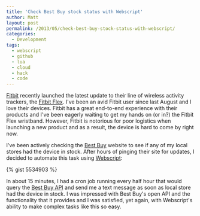 ```yaml
---
title: 'Check Best Buy stock status with Webscript'
author: Matt
layout: post
permalink: /2013/05/check-best-buy-stock-status-with-webscript/
categories:
  - Development
tags:
  - webscript
  - github
  - lua
  - cloud
  - hack
  - code
---
```


[Fitbit][1] recently launched the latest update to their line of wireless activity trackers, the [Fitbit Flex][2]. I've been an avid Fitbit user since last August and I love their devices. Fitbit has a great end-to-end experience with their products and I've been eagerly waiting to get my hands on (or in?) the Fitbit Flex wristband. However, Fitbit is notorious for poor logistics when launching a new product and as a result, the device is hard to come by right now. 

 [1]: http://www.fitbit.com
 [2]: http://www.fitbit.com/flex

I've been actively checking the [Best Buy][3] website to see if any of my local stores had the device in stock. After hours of pinging their site for updates, I decided to automate this task using [Webscript][4]: 

 [3]: http://www.bestbuy.com
 [4]: http://www.webscript.io

{% gist 5534903 %} 

In about 15 minutes, I had a cron job running every half hour that would query the [Best Buy API][5] and send me a text message as soon as local store had the device in stock. I was impressed with Best Buy's open API and the functionality that it provides and I was satisfied, yet again, with Webscript's ability to make complex tasks like this so easy.

 [5]: https://bbyopen.com/developer
